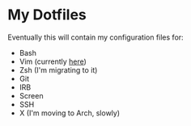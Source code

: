 My Dotfiles
===========

Eventually this will contain my configuration files for:

* Bash
* Vim (currently [here](vimrc))
* Zsh (I'm migrating to it)
* Git
* IRB
* Screen
* SSH
* X (I'm moving to Arch, slowly)
